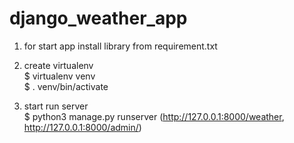# django_weather_app

1) for start app install library from requirement.txt

2) create virtualenv    
$ virtualenv venv    
$ . venv/bin/activate


3) start run server  
$ python3 manage.py runserver (http://127.0.0.1:8000/weather, http://127.0.0.1:8000/admin/)

